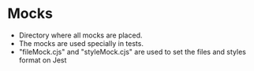 # Mocks

* Directory where all mocks are placed.
* The mocks are used specially in tests.
* "fileMock.cjs" and "styleMock.cjs" are used to set the files and styles format on Jest